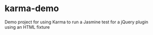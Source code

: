 karma-demo
==========

Demo project for using Karma to run a Jasmine test for a jQuery plugin using an HTML fixture
